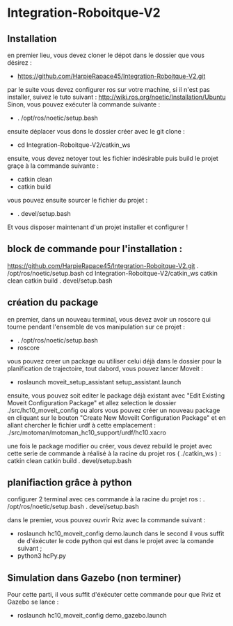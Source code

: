 # Integration-Roboitque-V2

## Installation

en premier lieu, vous devez cloner le dépot dans le dossier que vous désirez : 
  - https://github.com/HarpieRapace45/Integration-Roboitque-V2.git
  
par le suite vous devez configurer ros sur votre machine, si il n'est pas installer, suivez le tuto suivant : http://wiki.ros.org/noetic/Installation/Ubuntu
Sinon, vous pouvez exécuter là commande suivante : 
  - . /opt/ros/noetic/setup.bash
  
ensuite déplacer vous dons le dossier créer avec le git clone : 
  - cd Integration-Roboitque-V2/catkin_ws

ensuite, vous devez netoyer tout les fichier indésirable puis build le projet graçe à la commande suivante :
   - catkin clean
   - catkin build
   
 vous pouvez ensuite sourcer le fichier du projet : 
   - . devel/setup.bash
   
Et vous disposer maintenant d'un projet installer et configurer !

## block de commande pour l'installation :

https://github.com/HarpieRapace45/Integration-Roboitque-V2.git
. /opt/ros/noetic/setup.bash
 cd Integration-Roboitque-V2/catkin_ws
catkin clean
catkin build
. devel/setup.bash

## création du package 
en premier, dans un nouveau terminal, vous devez avoir un roscore qui tourne pendant l'ensemble de vos manipulation sur ce projet : 
   - . /opt/ros/noetic/setup.bash
   - roscore

vous pouvez creer un package ou utiliser celui déjà dans le dossier pour la planification de trajectoire, tout dabord, vous pouvez lancer Moveit :
  - roslaunch moveit_setup_assistant setup_assistant.launch
  
ensuite, vous pouvez soit editer le package déjà existant avec "Edit Existing Moveit Configuration Package" et allez selection le dossier ./src/hc10_moveit_config  ou alors vous pouvez créer un nouveau package en cliquant sur le bouton "Create New Moveilt Configuration Package" et en allant chercher le fichier urdf à cette emplacement :  ./src/motoman/motoman_hc10_support/urdf/hc10.xacro

une fois le package modifier ou créer, vous devez rebuild le projet avec cette serie de commande à réalisé à la racine du projet ros ( ./catkin_ws ) : 
  catkin clean
  catkin build
  . devel/setup.bash
  
  
## planifiaction grâce à python 

configurer 2 terminal avec ces commande à la racine du projet ros :
  . /opt/ros/noetic/setup.bash
  . devel/setup.bash
  
dans le premier, vous pouvez ouvrir Rviz avec la commande suivant :
  - roslaunch hc10_moveit_config demo.launch
dans le second il vous suffit de d'éxécuter le code python qui est dans le projet avec la comande suivant ;
  - python3 hcPy.py
  
## Simulation dans Gazebo (non terminer) 

Pour cette parti, il vous suffit d'éxécuter cette commande pour que Rviz et Gazebo se lance :
  - roslaunch hc10_moveit_config demo_gazebo.launch
  
